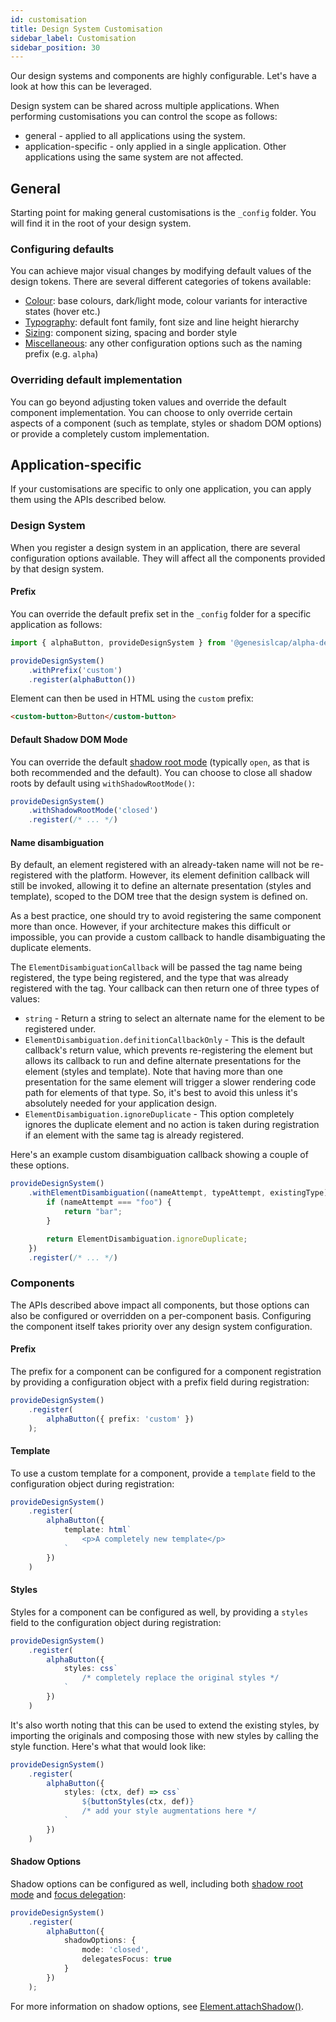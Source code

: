 ```yaml
---
id: customisation
title: Design System Customisation
sidebar_label: Customisation
sidebar_position: 30
---
```


Our design systems and components are highly configurable. Let's have a look at how this can be leveraged.

Design system can be shared across multiple applications. When performing customisations you can control the scope as follows:

* general - applied to all applications using the system.
* application-specific - only applied in a single application. Other applications using the same system are not affected.

## General

Starting point for making general customisations is the `_config` folder. You will find it in the root of your design system.

### Configuring defaults

You can achieve major visual changes by modifying default values of the design tokens. There are several different categories of tokens available:

* [Colour](/web-ui-reference/design-systems/colour-tokens/): base colours, dark/light mode, colour variants for interactive states (hover etc.)
* [Typography](/web-ui-reference/design-systems/typography-tokens/): default font family, font size and line height hierarchy
* [Sizing](/web-ui-reference/design-systems/sizing-tokens/): component sizing, spacing and border style
* [Miscellaneous](/web-ui-reference/design-systems/misc-tokens/): any other configuration options such as the naming prefix (e.g. `alpha`)

### Overriding default implementation

You can go beyond adjusting token values and override the default component implementation. You can choose to only override certain aspects of a component (such as template, styles or shadom DOM options) or provide a completely custom implementation.

## Application-specific

If your customisations are specific to only one application, you can apply them using the APIs described below.

### Design System

When you register a design system in an application, there are several configuration options available. They will affect all the components provided by that design system.

#### Prefix

You can override the default prefix set in the `_config` folder for a specific application as follows:

```ts
import { alphaButton, provideDesignSystem } from '@genesislcap/alpha-design-system';

provideDesignSystem()
    .withPrefix('custom')
    .register(alphaButton())
```

Element can then be used in HTML using the `custom` prefix:

```html
<custom-button>Button</custom-button>
```

#### Default Shadow DOM Mode

You can override the default [shadow root mode](https://developer.mozilla.org/en-US/docs/Web/API/ShadowRoot/mode) (typically `open`, as that is both recommended and the default). You can choose to close all shadow roots by default using `withShadowRootMode()`:

```ts
provideDesignSystem()
    .withShadowRootMode('closed')
    .register(/* ... */)
```

#### Name disambiguation

By default, an element registered with an already-taken name will not be re-registered with the platform. However, its element definition callback will still be invoked, allowing it to define an alternate presentation (styles and template), scoped to the DOM tree that the design system is defined on.

As a best practice, one should try to avoid registering the same component more than once. However, if your architecture makes this difficult or impossible, you can provide a custom callback to handle disambiguating the duplicate elements.

The `ElementDisambiguationCallback` will be passed the tag name being registered, the type being registered, and the type that was already registered with the tag. Your callback can then return one of three types of values:

* `string` - Return a string to select an alternate name for the element to be registered under.
* `ElementDisambiguation.definitionCallbackOnly` - This is the default callback's return value, which prevents re-registering the element but allows its callback to run and define alternate presentations for the element (styles and template). Note that having more than one presentation for the same element will trigger a slower rendering code path for elements of that type. So, it's best to avoid this unless it's absolutely needed for your application design.
* `ElementDisambiguation.ignoreDuplicate` - This option completely ignores the duplicate element and no action is taken during registration if an element with the same tag is already registered.

Here's an example custom disambiguation callback showing a couple of these options.

```ts
provideDesignSystem()
    .withElementDisambiguation((nameAttempt, typeAttempt, existingType) => {
        if (nameAttempt === "foo") {
            return "bar";
        }

        return ElementDisambiguation.ignoreDuplicate;
    })
    .register(/* ... */)
```

### Components

The APIs described above impact all components, but those options can also be configured or overridden on a per-component basis. Configuring the component itself takes priority over any design system configuration.

#### Prefix

The prefix for a component can be configured for a component registration by providing a configuration object with a prefix field during registration:

```ts
provideDesignSystem()
    .register(
        alphaButton({ prefix: 'custom' })
    );
```

#### Template

To use a custom template for a component, provide a `template` field to the configuration object during registration:

```ts
provideDesignSystem()
    .register(
        alphaButton({
            template: html`
                <p>A completely new template</p>
            `
        })
    )
```

#### Styles

Styles for a component can be configured as well, by providing a `styles` field to the configuration object during registration:

```ts
provideDesignSystem()
    .register(
        alphaButton({
            styles: css`
                /* completely replace the original styles */
            `
        })
    )
```

It's also worth noting that this can be used to extend the existing styles, by importing the originals and composing those with new styles by calling the style function. Here's what that would look like:

```ts
provideDesignSystem()
    .register(
        alphaButton({
            styles: (ctx, def) => css`
                ${buttonStyles(ctx, def)}
                /* add your style augmentations here */
            `
        })
    )
```

#### Shadow Options

Shadow options can be configured as well, including both [shadow root mode](https://developer.mozilla.org/en-US/docs/Web/API/ShadowRoot/mode) and [focus delegation](https://developer.mozilla.org/en-US/docs/Web/API/ShadowRoot/delegatesFocus):

```ts
provideDesignSystem()
    .register(
        alphaButton({
            shadowOptions: {
                mode: 'closed',
                delegatesFocus: true
            }
        })
    );
```

For more information on shadow options, see [Element.attachShadow()](https://developer.mozilla.org/en-US/docs/Web/API/Element/attachShadow).


